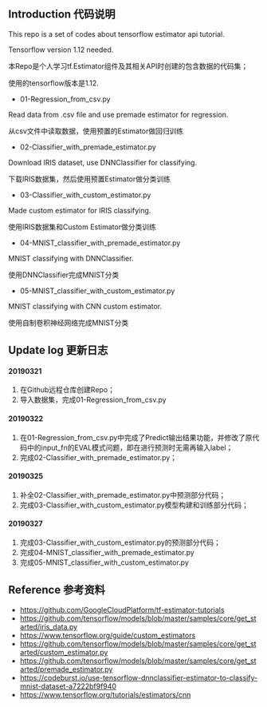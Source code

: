 ## Introduction 代码说明
This repo is a set of codes about tensorflow estimator api tutorial.

Tensorflow version 1.12 needed.

本Repo是个人学习tf.Estimator组件及其相关API时创建的包含数据的代码集；

使用的tensorflow版本是1.12.



- 01-Regression_from_csv.py 

Read data from .csv file and use premade estimator for regression.

从csv文件中读取数据，使用预置的Estimator做回归训练

- 02-Classifier_with_premade_estimator.py

Download IRIS dataset, use DNNClassifier for classifying.

下载IRIS数据集，然后使用预置Estimator做分类训练

- 03-Classifier_with_custom_estimator.py

Made custom estimator for IRIS classifying.

使用IRIS数据集和Custom Estimator做分类训练

- 04-MNIST_classifier_with_premade_estimator.py

MNIST classifying with DNNClassifier.

使用DNNClassifier完成MNIST分类

- 05-MNIST_classifier_with_custom_estimator.py

MNIST classifying with CNN custom estimator.

使用自制卷积神经网络完成MNIST分类


## Update log 更新日志
#### 20190321
1. 在Github远程仓库创建Repo；
2. 导入数据集，完成01-Regression_from_csv.py

#### 20190322
1. 在01-Regression_from_csv.py中完成了Predict输出结果功能，并修改了原代码中的input_fn的EVAL模式问题，即在进行预测时无需再输入label；
2. 完成02-Classifier_with_premade_estimator.py；

#### 20190325
1. 补全02-Classifier_with_premade_estimator.py中预测部分代码；
2. 完成03-Classifier_with_custom_estimator.py模型构建和训练部分代码；

#### 20190327
1. 完成03-Classifier_with_custom_estimator.py的预测部分代码；
2. 完成04-MNIST_classifier_with_premade_estimator.py
3. 完成05-MNIST_classifier_with_custom_estimator.py


## Reference 参考资料
- https://github.com/GoogleCloudPlatform/tf-estimator-tutorials
- https://github.com/tensorflow/models/blob/master/samples/core/get_started/iris_data.py
- https://www.tensorflow.org/guide/custom_estimators
- https://github.com/tensorflow/models/blob/master/samples/core/get_started/custom_estimator.py
- https://github.com/tensorflow/models/blob/master/samples/core/get_started/premade_estimator.py
- https://codeburst.io/use-tensorflow-dnnclassifier-estimator-to-classify-mnist-dataset-a7222bf9f940
- https://www.tensorflow.org/tutorials/estimators/cnn

